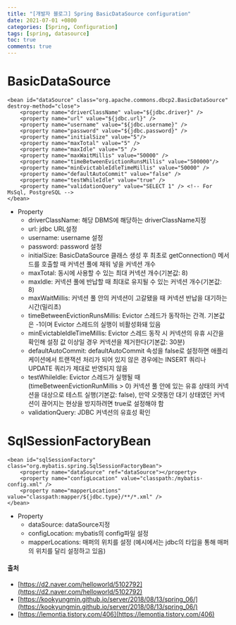 ```yaml
---
title: "[개발자 블로그] Spring BasicDataSource configuration"
date: 2021-07-01 +0800
categories: [Spring, Configuration]
tags: [spring, datasource]
toc: true
comments: true
---
```


# BasicDataSource

~~~
<bean id="dataSource" class="org.apache.commons.dbcp2.BasicDataSource" destroy-method="close">
	<property name="driverClassName" value="${jdbc.driver}" />
	<property name="url" value="${jdbc.url}" />
	<property name="username" value="${jdbc.username}" />
	<property name="password" value="${jdbc.password}" />
	<property name="initialSize" value="5"/> 
	<property name="maxTotal" value="5" />
	<property name="maxIdle" value="5" />
	<property name="maxWaitMillis" value="50000" />
	<property name="timeBetweenEvictionRunsMillis" value="500000"/>
	<property name="minEvictableIdleTimeMillis" value="50000" />
	<property name="defaultAutoCommit" value="false" />
	<property name="testWhileIdle" value="true" />
	<property name="validationQuery" value="SELECT 1" /> <!-- For MsSql, PostgreSQL -->
</bean>
~~~

- Property
	- driverClassName: 해당 DBMS에 해당하는 driverClassName지정
	- url: jdbc URL설정
	- username: username 설정
	- password: password 설정
	- initialSize: BasicDataSource 클래스 생성 후 최초로 getConnection() 메서드를 호출할 때 커넥션 풀에 채워 넣을 커넥션 개수
	- maxTotal: 동시에 사용할 수 있는 최대 커넥션 개수(기본값: 8)
	- maxIdle: 커넥션 풀에 반납할 때 최대로 유지될 수 있는 커넥션 개수(기본값: 8)
	- maxWaitMillis: 커넥션 풀 안의 커넥션이 고갈됐을 때 커넥션 반납을 대기하는 시간(밀리초)
	- timeBetweenEvictionRunsMillis: Evictor 스레드가 동작하는 간격. 기본값은 -1이며 Evictor 스레드의 실행이 비활성화돼 있음
	- minEvictableIdleTimeMillis: Evictor 스레드 동작 시 커넥션의 유휴 시간을 확인해 설정 값 이상일 경우 커넥션을 제거한다(기본값: 30분)
	- defaultAutoCommit: defaultAutoCommit 속성을 false로 설정하면 애플리케이션에서 트랜잭션 처리가 되어 있지 않은 경우에는 INSERT 쿼리나 UPDATE 쿼리가 제대로 반영되지 않음
	- testWhileIdle: Evictor 스레드가 실행될 때 (timeBetweenEvictionRunMillis > 0) 커넥션 풀 안에 있는 유휴 상태의 커넥션을 대상으로 테스트 실행(기본값: false), 만약 오랫동안 대기 상태였던 커넥션이 끊어지는 현상을 방지하려면 true로 설정해야 함
	- validationQuery: JDBC 커넥션의 유효성 확인

# SqlSessionFactoryBean

~~~
<bean id="sqlSessionFactory" class="org.mybatis.spring.SqlSessionFactoryBean">
	<property name="dataSource" ref="dataSource"></property>
	<property name="configLocation" value="classpath:/mybatis-config.xml" />
	<property name="mapperLocations" value="classpath:mapper/${jdbc.type}/**/*.xml" />
</bean>
~~~

- Property<br>
	- dataSource: dataSource지정<br>
	- configLocation: mybatis의 config파일 설정<br>
	- mapperLocations: 매퍼의 위치를 설정 (예시에서는 jdbc의 타입을 통해 매퍼의 위치를 달리 설정하고 있음)<br>

#### 출처
- [https://d2.naver.com/helloworld/5102792](https://d2.naver.com/helloworld/5102792)
- [https://kookyungmin.github.io/server/2018/08/13/spring_06/](https://kookyungmin.github.io/server/2018/08/13/spring_06/)
- [https://lemontia.tistory.com/406](https://lemontia.tistory.com/406)